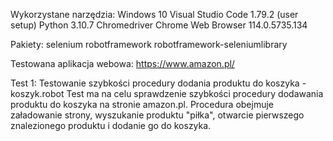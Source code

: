 Wykorzystane narzędzia:
Windows 10
Visual Studio Code 1.79.2 (user setup)
Python 3.10.7
Chromedriver
Chrome Web Browser 114.0.5735.134 

Pakiety:
selenium 
robotframework 
robotframework-seleniumlibrary

Testowana aplikacja webowa:
https://www.amazon.pl/

Test 1: Testowanie szybkości procedury dodania produktu do koszyka - koszyk.robot
Test ma na celu sprawdzenie szybkości procedury dodawania produktu do koszyka na stronie amazon.pl. Procedura obejmuje załadowanie strony, wyszukanie produktu "piłka", otwarcie pierwszego znalezionego produktu i dodanie go do koszyka.


